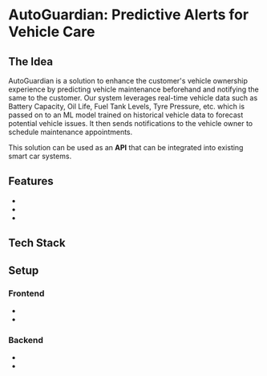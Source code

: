 # AutoGuardian: Predictive Alerts for Vehicle Care

## The Idea
AutoGuardian is a solution to enhance the customer's vehicle ownership experience by predicting vehicle maintenance beforehand and notifying the same to the customer. Our system leverages real-time vehicle data such as Battery Capacity, Oil Life, Fuel Tank Levels, Tyre Pressure, etc. which is passed on to an ML model trained on historical vehicle data to forecast potential vehicle issues. It then sends notifications to the vehicle owner to schedule maintenance appointments.

This solution can be used as an **API** that can be integrated into existing smart car systems.

## Features
- 
- 
- 

## Tech Stack


## Setup

### Frontend
- 
- 

### Backend
- 
- 